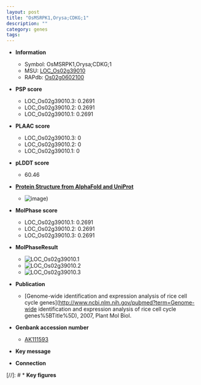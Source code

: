 ```yaml
---
layout: post
title: "OsMSRPK1,Orysa;CDKG;1"
description: ""
category: genes
tags: 
---
```


* **Information**  
    + Symbol: OsMSRPK1,Orysa;CDKG;1  
    + MSU: [LOC_Os02g39010](http://rice.plantbiology.msu.edu/cgi-bin/ORF_infopage.cgi?orf=LOC_Os02g39010)  
    + RAPdb: [Os02g0602100](http://rapdb.dna.affrc.go.jp/viewer/gbrowse_details/irgsp1?name=Os02g0602100)  

* **PSP score**  
    + LOC_Os02g39010.3: 0.2691 
    + LOC_Os02g39010.2: 0.2691 
    + LOC_Os02g39010.1: 0.2691 

* **PLAAC score**  
    + LOC_Os02g39010.3: 0 
    + LOC_Os02g39010.2: 0 
    + LOC_Os02g39010.1: 0 

* **pLDDT score**
    + 60.46

* **[Protein Structure from AlphaFold and UniProt](https://www.uniprot.org/uniprotkb/Q6K5F8/entry#structure)**
    + ![image](https://ricepsp.github.io/images/Q6/AF-Q6K5F8-F1.png))

* **MolPhase score**
    + LOC_Os02g39010.1: 0.2691
    + LOC_Os02g39010.2: 0.2691
    + LOC_Os02g39010.3: 0.2691

* **MolPhaseResult**
    + ![LOC_Os02g39010.1](https://ricepsp.github.io/pictures/LOC_Os02g/LOC_Os02g39010.1.png)
    + ![LOC_Os02g39010.2](https://ricepsp.github.io/pictures/LOC_Os02g/LOC_Os02g39010.2.png)
    + ![LOC_Os02g39010.3](https://ricepsp.github.io/pictures/LOC_Os02g/LOC_Os02g39010.3.png)

* **Publication**  
    + [Genome-wide identification and expression analysis of rice cell cycle genes](http://www.ncbi.nlm.nih.gov/pubmed?term=Genome-wide identification and expression analysis of rice cell cycle genes%5BTitle%5D), 2007, Plant Mol Biol.

* **Genbank accession number**  
    + [AK111593](http://www.ncbi.nlm.nih.gov/nuccore/AK111593)

* **Key message**  

* **Connection**  

[//]: # * **Key figures**  


